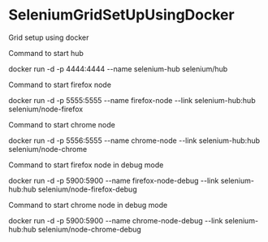 # SeleniumGridSetUpUsingDocker
Grid setup using docker

Command to start hub

  docker run -d -p 4444:4444 --name selenium-hub selenium/hub

Command to start firefox node

  docker run -d -p 5555:5555 --name firefox-node --link selenium-hub:hub selenium/node-firefox

Command to start chrome node

  docker run -d -p 5556:5555 --name chrome-node --link selenium-hub:hub selenium/node-chrome

Command to start firefox node in debug mode

  docker run -d -p 5900:5900 --name firefox-node-debug --link selenium-hub:hub selenium/node-firefox-debug

Command to start chrome node in debug mode

  docker run -d -p 5900:5900 --name chrome-node-debug --link selenium-hub:hub selenium/node-chrome-debug


